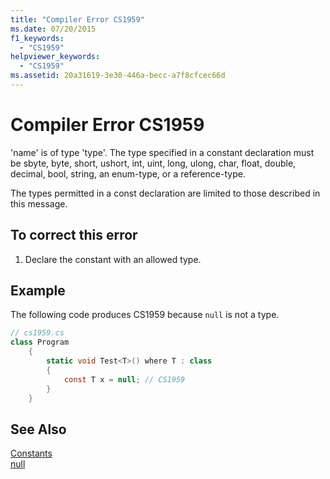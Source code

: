```yaml
---
title: "Compiler Error CS1959"
ms.date: 07/20/2015
f1_keywords: 
  - "CS1959"
helpviewer_keywords: 
  - "CS1959"
ms.assetid: 20a31619-3e30-446a-becc-a7f8cfcec66d
---
```

# Compiler Error CS1959
'name' is of type 'type'. The type specified in a constant declaration must be sbyte, byte, short, ushort, int, uint, long, ulong, char, float, double, decimal, bool, string, an enum-type, or a reference-type.  
  
 The types permitted in a const declaration are limited to those described in this message.  
  
## To correct this error  
  
1. Declare the constant with an allowed type.  
  
## Example  
 The following code produces CS1959 because `null` is not a type.  
  
```csharp  
// cs1959.cs  
class Program  
    {  
        static void Test<T>() where T : class  
        {  
            const T x = null; // CS1959  
        }  
    }  
```  
  
## See Also  
 [Constants](../../csharp/programming-guide/classes-and-structs/constants.md)  
 [null](../../csharp/language-reference/keywords/null.md)
